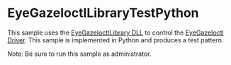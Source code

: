 # EyeGazeIoctlLibraryTestPython

This sample uses the [EyeGazeIoctlLibrary DLL](../EyeGazeIoctlLibrary/readme.md) to control the
[EyeGazeIoctl Driver](../Documentation/EyeGazeIoctl.md). This sample is implemented 
in Python and produces a test pattern.

Note: Be sure to run this sample as administrator.